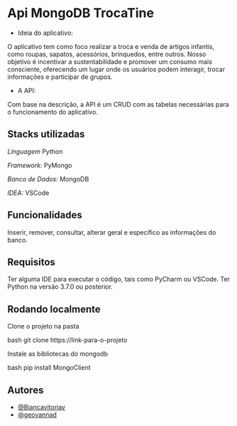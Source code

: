 #  Api MongoDB TrocaTine

 - Ideia do aplicativo:

O aplicativo tem como foco realizar a troca e venda de artigos infantis, como roupas, sapatos, acessórios, brinquedos, entre outros. Nosso objetivo é incentivar a sustentabilidade e promover um consumo mais consciente, oferecendo um lugar onde os usuários podem interagir, trocar informações e participar de grupos.

 - A API: 

Com base na descrição, a API é um CRUD com as tabelas necessárias para o funcionamento do aplicativo.




## Stacks utilizadas

*Linguagem* Python

*Framework:* PyMongo 

*Banco de Dados:* MongoDB

*IDEA:* VSCode






## Funcionalidades

Inserir, remover, consultar, alterar geral e específico as informações do banco.


## Requisitos
Ter alguma IDE para executar o código, tais como PyCharm ou VSCode. Ter Python na versão 3.7.0 ou posterior.


## Rodando localmente

Clone o projeto na pasta

bash
  git clone https://link-para-o-projeto


Instale as bibliotecas do mongodb

bash
  pip install MongoClient


## Autores

- [@Biancavitoriav](https://github.com/Biancavitoriav)
- [@geovannad](https://github.com/geovannad)
